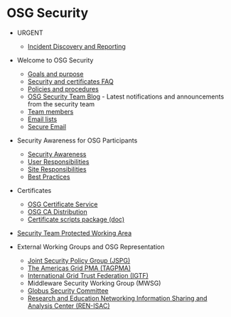 # OSG Security

-   URGENT
    -   [Incident Discovery and Reporting](IncidentDiscoveryReporting)

- Welcome to OSG Security
    -   [Goals and purpose](GoalsPurpose)
    -   [Security and certificates FAQ](OSGFAQ)
    -   [Policies and procedures](PoliciesProcedures)
    -   [OSG Security Team Blog](http://osgsec.blogspot.com/) - Latest notifications and announcements from the security team
    -   [Team members](SecurityTeamMembers)
    -   [Email lists](EmailLists)
    -   [Secure Email](SecureEmail)

-   Security Awareness for OSG Participants
    -   [Security Awareness](SecurityAwarenessForTheOSG)
    -   [User Responsibilities](SecurityUserResponsibilities)
    -   [Site Responsibilities](SecuritySiteResponsibilities)
    -   [Best Practices](SecurityBestPractices)

-   Certificates
    -   [OSG Certificate Service](OSGCertificateService.md)
    -   [OSG CA Distribution](CaDistribution)
    -   [Certificate scripts package (doc)](InstallCertScripts)

-   [Security Team Protected Working Area](https://twiki.grid.iu.edu/bin/view/SecurityTeam/WebHome)

-   External Working Groups and OSG Representation
    -   [Joint Security Policy Group (JSPG)](http://www.jspg.org/)
    -   [The Americas Grid PMA (TAGPMA)](http://www.tagpma.org)
    -   [International Grid Trust Federation (IGTF)](http://igtf.net/)
    -   Middleware Security Working Group (MWSG)
    -   [Globus Security Committee](http://dev.globus.org/wiki/SecurityCommittee/Security\_Vulnerability\_Handling)
    -   [Research and Education Networking Information Sharing and Analysis Center (REN-ISAC)](http://www.ren-isac.net/)

